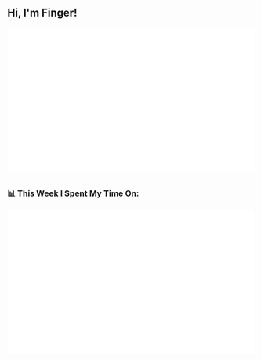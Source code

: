 <h2> Hi, I'm Finger!</h2>

<img align="right" src="https://raw.githubusercontent.com/spianmo/github-stats/master/generated/overview.svg#gh-light-mode-only">

<!-- <img align="right" height="160em" src="https://github-readme-stats-eight-theta.vercel.app/api/top-langs/?username=spianmo&layout=compact&langs_count=8&theme=algolia"/>	 -->
	
```go
package main

type Me struct {
	Name   string
	Job    string
	Code   string
	Skills string
}

func main() {
	me := &Me{
		Name:   "Finger",
		Job:    "Client-side Engineer",
		Code:   "Java, Kotlin, C#, Rust and C++ and Others",
		Skills: "Android, Security, Cross-platform client, NLP, CV, ASR ^o^",
	}
	_ = me
}
```


<h3>📊 This Week I Spent My Time On:</h3>
<img align='right' src="https://raw.githubusercontent.com/spianmo/github-stats/master/generated/languages.svg#gh-light-mode-only">

<!--START_SECTION:waka-->

```txt
Java                   12 hrs 44 mins  █████████████▓░░░░░░░░░░░   54.01 %
Python                 5 hrs 46 mins   ██████░░░░░░░░░░░░░░░░░░░   24.47 %
XML                    1 hr 9 mins     █▒░░░░░░░░░░░░░░░░░░░░░░░   04.91 %
Groovy                 32 mins         ▓░░░░░░░░░░░░░░░░░░░░░░░░   02.28 %
Bash                   31 mins         ▓░░░░░░░░░░░░░░░░░░░░░░░░   02.20 %
```

<!--END_SECTION:waka-->
